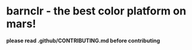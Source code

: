 # barnclr - the best color platform on mars!

**please read .github/CONTRIBUTING.md before contributing**